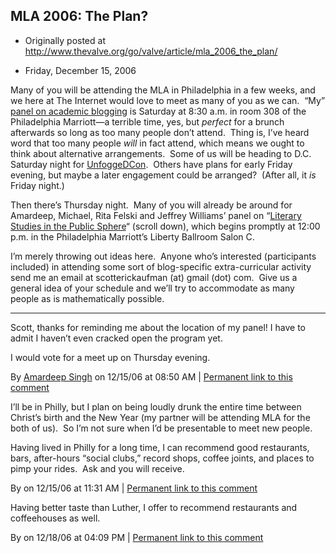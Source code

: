 ## MLA 2006: The Plan?

 * Originally posted at http://www.thevalve.org/go/valve/article/mla_2006_the_plan/

* Friday, December 15, 2006 

Many of you will be attending the MLA in Philadelphia in a few weeks, and we here at The Internet would love to meet as many of you as we can.  “My” [panel on academic blogging](http://acephalous.typepad.com/acephalous/2006/05/another_mla_pan.html) is Saturday at 8:30 a.m. in room 308 of the Philadelphia Marriott—a terrible time, yes, but _perfect_ for a brunch afterwards so long as too many people don’t attend.  Thing is, I’ve heard word that too many people _will_ in fact attend, which means we ought to think about alternative arrangements.  Some of us will be heading to D.C. Saturday night for [UnfoggeDCon](http://www.unfogged.com/archives/week_2006_11_26.html#005856).  Others have plans for early Friday evening, but maybe a later engagement could be arranged?  (After all, it _is_ Friday night.)   

Then there’s Thursday night.  Many of you will already be around for Amardeep, Michael, Rita Felski and Jeffrey Williams’ panel on “[Literary Studies in the Public Sphere](http://acephalous.typepad.com/acephalous/mla_2006/index.html)“ (scroll down), which begins promptly at 12:00 p.m. in the Philadelphia Marriott’s Liberty Ballroom Salon C.  

I’m merely throwing out ideas here.  Anyone who’s interested (participants included) in attending some sort of blog-specific extra-curricular activity send me an email at scotterickaufman (at) gmail (dot) com.  Give us a general idea of your schedule and we’ll try to accommodate as many people as is mathematically possible.  

---

Scott, thanks for reminding me about the location of my panel! I have to admit I haven’t even cracked open the program yet. 

I would vote for a meet up on Thursday evening.

By [Amardeep Singh](http://www.lehigh.edu/~amsp/blog.html) on 12/15/06 at 08:50 AM | [Permanent link to this comment](http://www.thevalve.org/go/valve/article/mla_2006_the_plan/#13382)
[]()

I’ll be in Philly, but I plan on being loudly drunk the entire time between Christ’s birth and the New Year (my partner will be attending MLA for the both of us).  So I’m not sure when I’d be presentable to meet new people.  

Having lived in Philly for a long time, I can recommend good restaurants, bars, after-hours “social clubs,” record shops, coffee joints, and places to pimp your rides.  Ask and you will receive.

By  on 12/15/06 at 11:31 AM | [Permanent link to this comment](http://www.thevalve.org/go/valve/article/mla_2006_the_plan/#13383)
[]()

Having better taste than Luther, I offer to recommend restaurants and coffeehouses as well.

By  on 12/18/06 at 04:09 PM | [Permanent link to this comment](http://www.thevalve.org/go/valve/article/mla_2006_the_plan/#13401)

